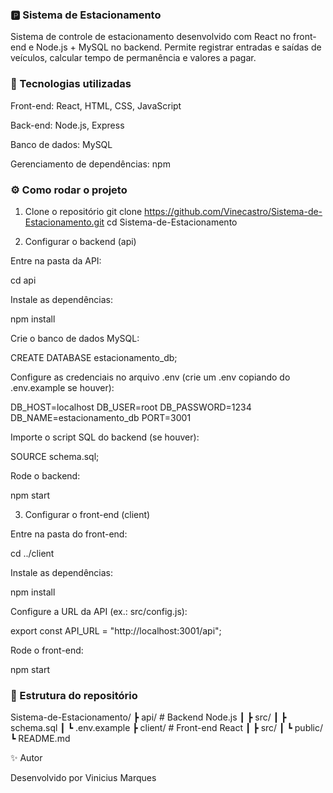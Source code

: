 ### 🅿️ Sistema de Estacionamento

Sistema de controle de estacionamento desenvolvido com React no front-end e Node.js + MySQL no backend. Permite registrar entradas e saídas de veículos, calcular tempo de permanência e valores a pagar.

### 🚀 Tecnologias utilizadas

Front-end: React, HTML, CSS, JavaScript

Back-end: Node.js, Express

Banco de dados: MySQL

Gerenciamento de dependências: npm

### ⚙️ Como rodar o projeto
1. Clone o repositório
git clone https://github.com/Vinecastro/Sistema-de-Estacionamento.git
cd Sistema-de-Estacionamento

2. Configurar o backend (api)

Entre na pasta da API:

cd api


Instale as dependências:

npm install


Crie o banco de dados MySQL:

CREATE DATABASE estacionamento_db;


Configure as credenciais no arquivo .env (crie um .env copiando do .env.example se houver):

DB_HOST=localhost
DB_USER=root
DB_PASSWORD=1234
DB_NAME=estacionamento_db
PORT=3001


Importe o script SQL do backend (se houver):

SOURCE schema.sql;


Rode o backend:

npm start

3. Configurar o front-end (client)

Entre na pasta do front-end:

cd ../client


Instale as dependências:

npm install


Configure a URL da API (ex.: src/config.js):

export const API_URL = "http://localhost:3001/api";


Rode o front-end:

npm start

### 📂 Estrutura do repositório
Sistema-de-Estacionamento/
 ┣ api/        # Backend Node.js
 ┃ ┣ src/
 ┃ ┣ schema.sql
 ┃ ┗ .env.example
 ┣ client/     # Front-end React
 ┃ ┣ src/
 ┃ ┗ public/
 ┗ README.md

✨ Autor

Desenvolvido por Vinicius Marques
